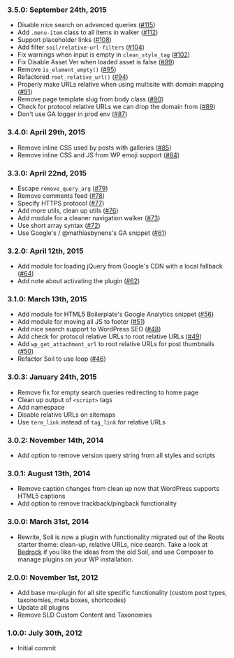 ### 3.5.0: September 24th, 2015
* Disable nice search on advanced queries ([#115](https://github.com/roots/soil/issues/115))
* Add `.menu-item` class to all items in walker ([#112](https://github.com/roots/soil/issues/112))
* Support placeholder links ([#108](https://github.com/roots/soil/issues/108))
* Add filter `soil/relative-url-filters` ([#104](https://github.com/roots/soil/issues/104))
* Fix warnings when input is empty in `clean_style_tag` ([#102](https://github.com/roots/soil/issues/102))
* Fix Disable Asset Ver when loaded asset is false ([#99](https://github.com/roots/soil/issues/99))
* Remove `is_element_empty()` ([#95](https://github.com/roots/soil/issues/95))
* Refactored `root_relative_url()` ([#94](https://github.com/roots/soil/issues/94))
* Properly make URLs relative when using multisite with domain mapping ([#91](https://github.com/roots/soil/issues/91))
* Remove page template slug from body class ([#90](https://github.com/roots/soil/issues/90))
* Check for protocol relative URLs we can drop the domain from ([#89](https://github.com/roots/soil/issues/89))
* Don't use GA logger in prod env ([#87](https://github.com/roots/soil/issues/87))

### 3.4.0: April 29th, 2015
* Remove inline CSS used by posts with galleries ([#85](https://github.com/roots/soil/issues/85))
* Remove inline CSS and JS from WP emoji support ([#84](https://github.com/roots/soil/issues/84))

### 3.3.0: April 22nd, 2015
* Escape `remove_query_arg` ([#79](https://github.com/roots/soil/issues/79))
* Remove comments feed ([#78](https://github.com/roots/soil/issues/78))
* Specify HTTPS protocol ([#77](https://github.com/roots/soil/issues/77))
* Add more utils, clean up utils ([#76](https://github.com/roots/soil/issues/76))
* Add module for a cleaner navigation walker ([#73](https://github.com/roots/soil/issues/73))
* Use short array syntax ([#72](https://github.com/roots/soil/issues/72))
* Use Google's / @mathiasbynens's GA snippet ([#61](https://github.com/roots/soil/issues/61))

### 3.2.0: April 12th, 2015
* Add module for loading jQuery from Google's CDN with a local fallback ([#64](https://github.com/roots/soil/issues/64))
* Add note about activating the plugin ([#62](https://github.com/roots/soil/issues/62))

### 3.1.0: March 13th, 2015
* Add module for HTML5 Boilerplate's Google Analytics snippet ([#56](https://github.com/roots/soil/pull/56))
* Add module for moving all JS to footer ([#51](https://github.com/roots/soil/pull/51))
* Add nice search support to WordPress SEO ([#48](https://github.com/roots/soil/pull/48))
* Add check for protocol relative URLs to root relative URLs ([#49](https://github.com/roots/soil/pull/49))
* Add `wp_get_attachment_url` to root relative URLs for post thumbnails ([#50](https://github.com/roots/soil/pull/50))
* Refactor Soil to use loop ([#46](https://github.com/roots/soil/pull/46))

### 3.0.3: January 24th, 2015
* Remove fix for empty search queries redirecting to home page
* Clean up output of `<script>` tags
* Add namespace
* Disable relative URLs on sitemaps
* Use `term_link` instead of `tag_link` for relative URLs

### 3.0.2: November 14th, 2014
* Add option to remove version query string from all styles and scripts

### 3.0.1: August 13th, 2014
* Remove caption changes from clean up now that WordPress supports HTML5 captions
* Add option to remove trackback/pingback functionality

### 3.0.0: March 31st, 2014
* Rewrite, Soil is now a plugin with functionality migrated out of the Roots starter theme: clean-up, relative URLs, nice search. Take a look at [Bedrock](https://github.com/roots/bedrock) if you like the ideas from the old Soil, and use Composer to manage plugins on your WP installation.

### 2.0.0: November 1st, 2012
* Add base mu-plugin for all site specific functionality (custom post types, taxonomies, meta boxes, shortcodes)
* Update all plugins
* Remove SLD Custom Content and Taxonomies

### 1.0.0: July 30th, 2012
* Initial commit
